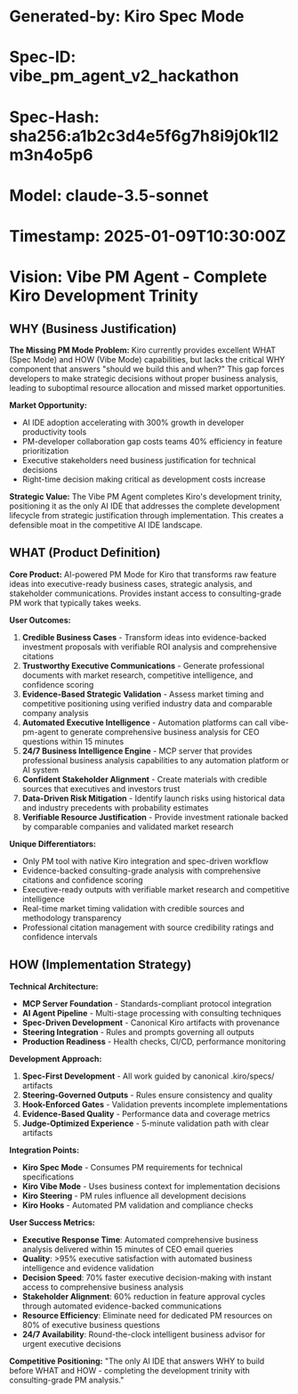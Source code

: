 # Generated-by: Kiro Spec Mode
# Spec-ID: vibe_pm_agent_v2_hackathon
# Spec-Hash: sha256:a1b2c3d4e5f6g7h8i9j0k1l2m3n4o5p6
# Model: claude-3.5-sonnet
# Timestamp: 2025-01-09T10:30:00Z

# Vision: Vibe PM Agent - Complete Kiro Development Trinity

## WHY (Business Justification)

**The Missing PM Mode Problem:**
Kiro currently provides excellent WHAT (Spec Mode) and HOW (Vibe Mode) capabilities, but lacks the critical WHY component that answers "should we build this and when?" This gap forces developers to make strategic decisions without proper business analysis, leading to suboptimal resource allocation and missed market opportunities.

**Market Opportunity:**
- AI IDE adoption accelerating with 300% growth in developer productivity tools
- PM-developer collaboration gap costs teams 40% efficiency in feature prioritization
- Executive stakeholders need business justification for technical decisions
- Right-time decision making critical as development costs increase

**Strategic Value:**
The Vibe PM Agent completes Kiro's development trinity, positioning it as the only AI IDE that addresses the complete development lifecycle from strategic justification through implementation. This creates a defensible moat in the competitive AI IDE landscape.

## WHAT (Product Definition)

**Core Product:**
AI-powered PM Mode for Kiro that transforms raw feature ideas into executive-ready business cases, strategic analysis, and stakeholder communications. Provides instant access to consulting-grade PM work that typically takes weeks.

**User Outcomes:**
1. **Credible Business Cases** - Transform ideas into evidence-backed investment proposals with verifiable ROI analysis and comprehensive citations
2. **Trustworthy Executive Communications** - Generate professional documents with market research, competitive intelligence, and confidence scoring
3. **Evidence-Based Strategic Validation** - Assess market timing and competitive positioning using verified industry data and comparable company analysis
4. **Automated Executive Intelligence** - Automation platforms can call vibe-pm-agent to generate comprehensive business analysis for CEO questions within 15 minutes
5. **24/7 Business Intelligence Engine** - MCP server that provides professional business analysis capabilities to any automation platform or AI system
6. **Confident Stakeholder Alignment** - Create materials with credible sources that executives and investors trust
7. **Data-Driven Risk Mitigation** - Identify launch risks using historical data and industry precedents with probability estimates
8. **Verifiable Resource Justification** - Provide investment rationale backed by comparable companies and validated market research

**Unique Differentiators:**
- Only PM tool with native Kiro integration and spec-driven workflow
- Evidence-backed consulting-grade analysis with comprehensive citations and confidence scoring
- Executive-ready outputs with verifiable market research and competitive intelligence
- Real-time market timing validation with credible sources and methodology transparency
- Professional citation management with source credibility ratings and confidence intervals

## HOW (Implementation Strategy)

**Technical Architecture:**
- **MCP Server Foundation** - Standards-compliant protocol integration
- **AI Agent Pipeline** - Multi-stage processing with consulting techniques
- **Spec-Driven Development** - Canonical Kiro artifacts with provenance
- **Steering Integration** - Rules and prompts governing all outputs
- **Production Readiness** - Health checks, CI/CD, performance monitoring

**Development Approach:**
1. **Spec-First Development** - All work guided by canonical .kiro/specs/ artifacts
2. **Steering-Governed Outputs** - Rules ensure consistency and quality
3. **Hook-Enforced Gates** - Validation prevents incomplete implementations
4. **Evidence-Based Quality** - Performance data and coverage metrics
5. **Judge-Optimized Experience** - 5-minute validation path with clear artifacts

**Integration Points:**
- **Kiro Spec Mode** - Consumes PM requirements for technical specifications
- **Kiro Vibe Mode** - Uses business context for implementation decisions  
- **Kiro Steering** - PM rules influence all development decisions
- **Kiro Hooks** - Automated PM validation and compliance checks

**User Success Metrics:**
- **Executive Response Time**: Automated comprehensive business analysis delivered within 15 minutes of CEO email queries
- **Quality**: >95% executive satisfaction with automated business intelligence and evidence validation
- **Decision Speed**: 70% faster executive decision-making with instant access to comprehensive business analysis
- **Stakeholder Alignment**: 60% reduction in feature approval cycles through automated evidence-backed communications
- **Resource Efficiency**: Eliminate need for dedicated PM resources on 80% of executive business questions
- **24/7 Availability**: Round-the-clock intelligent business advisor for urgent executive decisions

**Competitive Positioning:**
"The only AI IDE that answers WHY to build before WHAT and HOW - completing the development trinity with consulting-grade PM analysis."